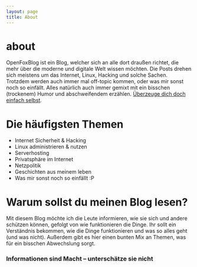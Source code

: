```yaml
---
layout: page
title: About
---
```


# about

OpenFoxBlog ist ein Blog, welcher sich an alle dort draußen richtet, die mehr über die moderne und digitale Welt wissen möchten. Die Posts drehen sich meistens um das Internet, Linux, Hacking und solche Sachen. Trotzdem werden auch immer mal off-topic kommen, oder was mir sonst noch so einfällt. Alles natürlich auch immer gemixt mit ein bisschen (trockenem) Humor und abschweifendem erzählen. [Überzeuge dich doch einfach selbst](https://openfoxblog.blackvyperstudios.software/).

# Die häufigsten Themen 

- Internet Sicherheit & Hacking
- Linux administrieren & nutzen
- Serverhosting
- Privatsphäre im Internet
- Netzpolitik
- Geschichten aus meinem leben
- Was mir sonst noch so einfällt :P

# Warum sollst du meinen Blog lesen?

Mit diesem Blog möchte ich die Leute informieren, wie sie sich und andere schützen können, gefolgt von wie funktionieren die Dinge. Ihr sollt ein Verständnis bekommen, wie die Dinge funktionieren und was so alles geht (und was nicht). Außerdem gibt es hier einen bunten Mix an Themen, was für ein bisschen Abwechslung sorgt. 

### Informationen sind Macht – unterschätze sie nicht